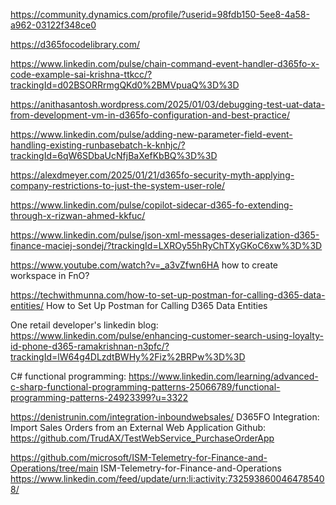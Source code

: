 https://community.dynamics.com/profile/?userid=98fdb150-5ee8-4a58-a962-03122f348ce0

https://d365focodelibrary.com/


https://www.linkedin.com/pulse/chain-command-event-handler-d365fo-x-code-example-sai-krishna-ttkcc/?trackingId=d02BSORRrmgQKd0%2BMVpuaQ%3D%3D

https://anithasantosh.wordpress.com/2025/01/03/debugging-test-uat-data-from-development-vm-in-d365fo-configuration-and-best-practice/


https://www.linkedin.com/pulse/adding-new-parameter-field-event-handling-existing-runbasebatch-k-knhjc/?trackingId=6qW6SDbaUcNfjBaXefKbBQ%3D%3D


https://alexdmeyer.com/2025/01/21/d365fo-security-myth-applying-company-restrictions-to-just-the-system-user-role/

https://www.linkedin.com/pulse/copilot-sidecar-d365-fo-extending-through-x-rizwan-ahmed-kkfuc/

https://www.linkedin.com/pulse/json-xml-messages-deserialization-d365-finance-maciej-sondej/?trackingId=LXROy55hRyChTXyGKoC6xw%3D%3D

https://www.youtube.com/watch?v=_a3vZfwn6HA  how to create workspace in FnO?
    
https://techwithmunna.com/how-to-set-up-postman-for-calling-d365-data-entities/   How to Set Up Postman for Calling D365 Data Entities

One retail developer's linkedin blog:  https://www.linkedin.com/pulse/enhancing-customer-search-using-loyalty-id-phone-d365-ramakrishnan-n3pfc/?trackingId=lW64g4DLzdtBWHy%2Fiz%2BRPw%3D%3D

C#  functional programming:  https://www.linkedin.com/learning/advanced-c-sharp-functional-programming-patterns-25066789/functional-programming-patterns-24923399?u=3322



https://denistrunin.com/integration-inboundwebsales/   D365FO Integration: Import Sales Orders from an External Web Application  Github:  https://github.com/TrudAX/TestWebService_PurchaseOrderApp


https://github.com/microsoft/ISM-Telemetry-for-Finance-and-Operations/tree/main  ISM-Telemetry-for-Finance-and-Operations  https://www.linkedin.com/feed/update/urn:li:activity:7325938600464785408/
